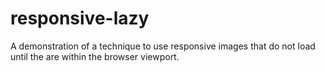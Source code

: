 responsive-lazy
===============

A demonstration of a technique to use responsive images that do not load until the are within the browser viewport.  
